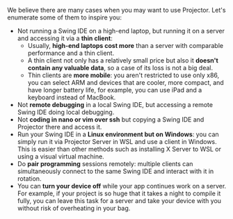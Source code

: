 We believe there are many cases when you may want to use Projector. Let's enumerate some of them to inspire you:

* Not running a Swing IDE on a high-end laptop, but running it on a server and accessing it via a **thin client**:
    * Usually, **high-end laptops cost more** than a server with comparable performance and a thin client.
    * A thin client not only has a relatively small price but also it **doesn't contain any valuable data**, so a case of its loss is not a big deal.
    * Thin clients are **more mobile**: you aren't restricted to use only x86, you can select ARM and devices that are cooler, more compact, and have longer battery life, for example, you can use iPad and a keyboard instead of MacBook.
* Not **remote debugging** in a local Swing IDE, but accessing a remote Swing IDE doing local debugging.
* Not **coding in nano or vim over ssh** but copying a Swing IDE and Projector there and access it.
* Run your Swing IDE in a **Linux environment but on Windows**: you can simply run it via Projector Server in WSL and use a client in Windows. This is easier than other methods such as installing X Server to WSL or using a visual virtual machine.
* Do **pair programming** sessions remotely: multiple clients can simultaneously connect to the same Swing IDE and interact with it in rotation.
* You can **turn your device off** while your app continues work on a server. For example, if your project is so huge that it takes a night to compile it fully, you can leave this task for a server and take your device with you without risk of overheating in your bag.
